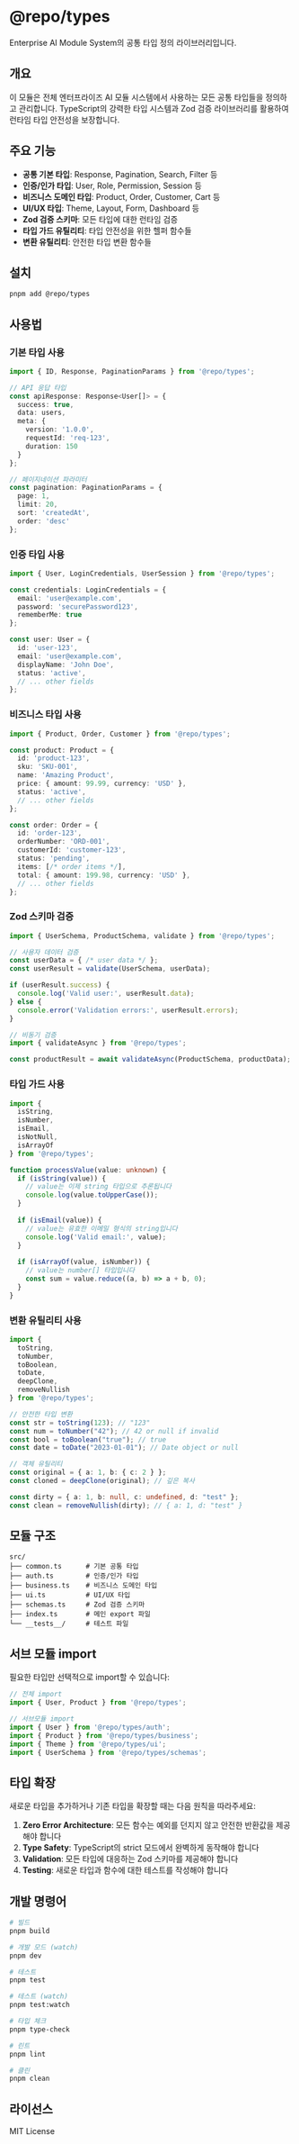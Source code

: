 # @repo/types

Enterprise AI Module System의 공통 타입 정의 라이브러리입니다.

## 개요

이 모듈은 전체 엔터프라이즈 AI 모듈 시스템에서 사용하는 모든 공통 타입들을 정의하고 관리합니다. TypeScript의 강력한 타입 시스템과 Zod 검증 라이브러리를 활용하여 런타임 타입 안전성을 보장합니다.

## 주요 기능

- **공통 기본 타입**: Response, Pagination, Search, Filter 등
- **인증/인가 타입**: User, Role, Permission, Session 등
- **비즈니스 도메인 타입**: Product, Order, Customer, Cart 등
- **UI/UX 타입**: Theme, Layout, Form, Dashboard 등
- **Zod 검증 스키마**: 모든 타입에 대한 런타임 검증
- **타입 가드 유틸리티**: 타입 안전성을 위한 헬퍼 함수들
- **변환 유틸리티**: 안전한 타입 변환 함수들

## 설치

```bash
pnpm add @repo/types
```

## 사용법

### 기본 타입 사용

```typescript
import { ID, Response, PaginationParams } from '@repo/types';

// API 응답 타입
const apiResponse: Response<User[]> = {
  success: true,
  data: users,
  meta: {
    version: '1.0.0',
    requestId: 'req-123',
    duration: 150
  }
};

// 페이지네이션 파라미터
const pagination: PaginationParams = {
  page: 1,
  limit: 20,
  sort: 'createdAt',
  order: 'desc'
};
```

### 인증 타입 사용

```typescript
import { User, LoginCredentials, UserSession } from '@repo/types';

const credentials: LoginCredentials = {
  email: 'user@example.com',
  password: 'securePassword123',
  rememberMe: true
};

const user: User = {
  id: 'user-123',
  email: 'user@example.com',
  displayName: 'John Doe',
  status: 'active',
  // ... other fields
};
```

### 비즈니스 타입 사용

```typescript
import { Product, Order, Customer } from '@repo/types';

const product: Product = {
  id: 'product-123',
  sku: 'SKU-001',
  name: 'Amazing Product',
  price: { amount: 99.99, currency: 'USD' },
  status: 'active',
  // ... other fields
};

const order: Order = {
  id: 'order-123',
  orderNumber: 'ORD-001',
  customerId: 'customer-123',
  status: 'pending',
  items: [/* order items */],
  total: { amount: 199.98, currency: 'USD' },
  // ... other fields
};
```

### Zod 스키마 검증

```typescript
import { UserSchema, ProductSchema, validate } from '@repo/types';

// 사용자 데이터 검증
const userData = { /* user data */ };
const userResult = validate(UserSchema, userData);

if (userResult.success) {
  console.log('Valid user:', userResult.data);
} else {
  console.error('Validation errors:', userResult.errors);
}

// 비동기 검증
import { validateAsync } from '@repo/types';

const productResult = await validateAsync(ProductSchema, productData);
```

### 타입 가드 사용

```typescript
import { 
  isString, 
  isNumber, 
  isEmail, 
  isNotNull, 
  isArrayOf 
} from '@repo/types';

function processValue(value: unknown) {
  if (isString(value)) {
    // value는 이제 string 타입으로 추론됩니다
    console.log(value.toUpperCase());
  }
  
  if (isEmail(value)) {
    // value는 유효한 이메일 형식의 string입니다
    console.log('Valid email:', value);
  }
  
  if (isArrayOf(value, isNumber)) {
    // value는 number[] 타입입니다
    const sum = value.reduce((a, b) => a + b, 0);
  }
}
```

### 변환 유틸리티 사용

```typescript
import { 
  toString, 
  toNumber, 
  toBoolean, 
  toDate,
  deepClone,
  removeNullish 
} from '@repo/types';

// 안전한 타입 변환
const str = toString(123); // "123"
const num = toNumber("42"); // 42 or null if invalid
const bool = toBoolean("true"); // true
const date = toDate("2023-01-01"); // Date object or null

// 객체 유틸리티
const original = { a: 1, b: { c: 2 } };
const cloned = deepClone(original); // 깊은 복사

const dirty = { a: 1, b: null, c: undefined, d: "test" };
const clean = removeNullish(dirty); // { a: 1, d: "test" }
```

## 모듈 구조

```
src/
├── common.ts      # 기본 공통 타입
├── auth.ts        # 인증/인가 타입
├── business.ts    # 비즈니스 도메인 타입
├── ui.ts          # UI/UX 타입
├── schemas.ts     # Zod 검증 스키마
├── index.ts       # 메인 export 파일
└── __tests__/     # 테스트 파일
```

## 서브 모듈 import

필요한 타입만 선택적으로 import할 수 있습니다:

```typescript
// 전체 import
import { User, Product } from '@repo/types';

// 서브모듈 import
import { User } from '@repo/types/auth';
import { Product } from '@repo/types/business';
import { Theme } from '@repo/types/ui';
import { UserSchema } from '@repo/types/schemas';
```

## 타입 확장

새로운 타입을 추가하거나 기존 타입을 확장할 때는 다음 원칙을 따라주세요:

1. **Zero Error Architecture**: 모든 함수는 예외를 던지지 않고 안전한 반환값을 제공해야 합니다
2. **Type Safety**: TypeScript의 strict 모드에서 완벽하게 동작해야 합니다
3. **Validation**: 모든 타입에 대응하는 Zod 스키마를 제공해야 합니다
4. **Testing**: 새로운 타입과 함수에 대한 테스트를 작성해야 합니다

## 개발 명령어

```bash
# 빌드
pnpm build

# 개발 모드 (watch)
pnpm dev

# 테스트
pnpm test

# 테스트 (watch)
pnpm test:watch

# 타입 체크
pnpm type-check

# 린트
pnpm lint

# 클린
pnpm clean
```

## 라이선스

MIT License